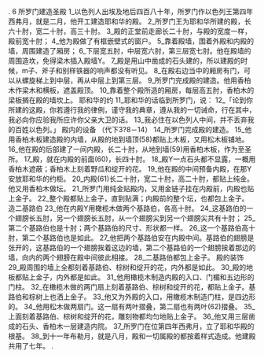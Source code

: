. 6 
所罗门建造圣殿 
1_以色列人出埃及地后四百八十年，所罗门作以色列王第四年西弗月，就是二月，他开工建造耶和华的殿。 2_所罗门王为耶和华所建的殿，长六十肘，宽二十肘，高三十肘。 3_殿的正堂前走廊长二十肘，与殿的宽度一样，殿前宽十肘； 4_他为殿做了有框嵌壁式的窗户。 5_靠着殿墙，围着外殿和内殿的墙，周围建造了厢房； 6_下层宽五肘，中层宽六肘，第三层宽七肘。他在殿墙的周围造坎，免得梁木插入殿墙Y。 
7_殿是用山中凿成的石头建的，所以建殿的时候，m子、斧子和别样铁器的响声都没有听见。 
8_在殿右边当中的厢房有门，可以从螺旋梯上到中层，再从中层上到第三层。 9_所罗门完成殿的建造。他用香柏木作梁木和横板，遮盖殿顶。 10_靠着整个殿所造的厢房，每层高五肘，香柏木的梁板搁在殿的墙坎上。 
耶和华的约 
11_耶和华的话临到所罗门，说： 12_「论到你所建的这殿，你若遵行我的律例，谨守我的典章，遵从我的一切诫命，行在其中，我必向你应验我所应许你父亲大卫的话。 13_我必住在以色列人中间，并不丢弃我的百姓以色列。」 
殿内的设备 
（代下3?8－14） 
14_所罗门完成殿的建造。 15_他用香柏木板建造殿的内墙，从殿的地到墙顶(58)都贴上木板，又用松木板铺地。 16_他在殿的后部建了一间内殿，长二十肘，从地到墙(59)用香柏木板，作为至圣所。 17_殿，就在内殿的前面(60)，长四十肘。 18_殿Y一点石头都不显露，一概用香柏木遮蔽；香柏木上刻着野瓜和绽开的花。 19_他在殿的中间预备内殿，在那Y安放耶和华的约柜。 20_内殿(61)长二十肘，宽二十肘，高二十肘，都贴上纯金。他又用香柏木做坛。 21_所罗门用纯金贴殿内，又用金链子挂在内殿前，内殿也贴上金子。 22_整个殿都贴上金子，直到贴满；内殿前的整个坛，也都包上金子。 
造二基路伯 
23_他在内殿Y用橄榄木做两个基路伯，各高十肘。 24_这基路伯的一个翅膀长五肘，另一个翅膀长五肘，从一个翅膀尖到另一个翅膀尖共有十肘； 25_第二个基路伯也是十肘；两个基路伯的尺寸、形状都一样。 26_这一个基路伯高十肘，第二个基路伯也是如此。 27_他把两个基路伯安在内殿中间。基路伯的翅膀是张开的，这基路伯的一个翅膀挨着这边的墙，第二个基路伯的一个翅膀挨着那边的墙，向内的两个翅膀在殿中间彼此相接。 28_二基路伯都包上金子。 
殿的装饰 
29_殿周围的墙上全都刻着基路伯、棕树和绽开的花，内外都是如此。 30_殿的地板都贴上金子，内外都是如此。 
31_他用橄榄木制造内殿的入口、门楣和五边形的门柱。 32_在橄榄木做的两门扇上刻着基路伯、棕树和绽开的花，都贴上金子。基路伯和棕树上也洒上金子。 
33_他又为外殿的入口，用橄榄木制造门柱，是四边形的。 34_他用松木做两扇门。这一扇有两叶摺叠，第二扇也有两叶(62)摺叠。 35_上面刻着基路伯、棕树和绽开的花，雕刻物都均匀地贴上金子。 36_他又用三层凿成的石头、香柏木一层建造内院。 
37_所罗门在位第四年西弗月，立了耶和华殿的根基。 38_到十一年布勒月，就是八月，殿和一切属殿的都按着样式造成。他建殿共用了七年。 
.